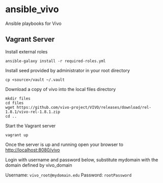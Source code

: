 # ansible_vivo
Ansible playbooks for Vivo

## Vagrant Server

Install external roles

    ansible-galaxy install -r required-roles.yml

Install seed provided by administrator in your root directory

    cp <source>/vault ~/.vault

Download a copy of vivo into the local files directory

    mkdir files
    cd files
    wget https://github.com/vivo-project/VIVO/releases/download/rel-1.8.1/vivo-rel-1.8.1.zip
    cd ..

Start the Vagrant server

    vagrant up

Once the server is up and running open your browser to [http://localhost:8080/vivo](http://localhost:8080.vivo)

Login with username and password below, substitute mydomain with the domain defined by vivo_domain

Username: `vivo_root@mydomain.edu`
Password: `rootPassword`
